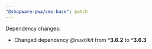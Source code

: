 ```yaml
---
"@shopware-pwa/cms-base": patch
---
```


Dependency changes:

- Changed dependency _@nuxt/kit_ from **^3.6.2** to **^3.6.3**
